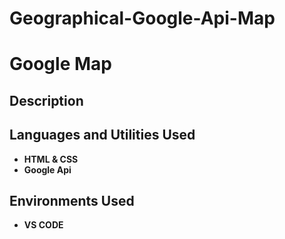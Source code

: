 # Geographical-Google-Api-Map

<h1>Google Map</h1>

 

<h2>Description</h2>



<h2>Languages and Utilities Used</h2>

- <b>HTML & CSS</b> 
- <b>Google Api</b>


<h2>Environments Used </h2>

- <b>VS CODE</b> 






